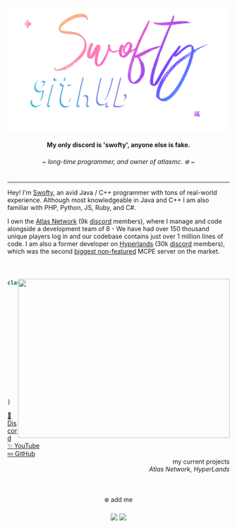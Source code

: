 <div align="center">
	<img src="https://github.com/Swofty-Developments/Swofty-Developments/blob/main/swofty_banner_large.png?raw=true" />
	<h4>My only discord is 'swofty', anyone else is fake.</i>
	<h6>~ <i>long-time programmer, and owner of atlasmc. ❄️</i> ~</h6>
	<!-- badges
	<img src="https://visitor-badge.glitch.me/badge?page_id=yukisnow0.yukisnow0" /> -->
</div>

<hr />

Hey! I'm [Swofty](https://github.com/Swofty-Developments), an avid Java / C++ programmer with tons of real-world experience. Although most knowledgeable in Java and C++ I am also familiar with PHP, Python, JS, Ruby, and C#.

I own the [Atlas Network](https://the-atlas.net) (9k [discord](https://the-atlas.net) members), where I manage and code alongside a development team of 8 - We have had over 150 thousand unique players log in and our codebase contains just over 1 million lines of code. I am also a former developer on [Hyperlands](https://discord.gg/hyperlands) (30k [discord](https://discord.gg/hyperlands) members), which was the second [biggest non-featured](https://stats.hyperlandsmc.net/) MCPE server on the market.

<br />

### <img align="right" src="https://i.ytimg.com/vi/_h038UvLsFg/maxresdefault.jpg" width="480" height="360" />
```js
class Swofty extends Programmer {
	pronouns = "he / him";
	languages = [Java, C++, CSharp, Python, Ruby, PHP, Lua, Rust, Haskell]; // order from most used to least
	current_projects = [AtlasMC, HyperLands];
	conventions = [camelCase, PascalCase]; // properties & functions, classes
		
	constructor() {
		super("Java"); // programmer constructor takes a main language parameter
		
		// dm me Swofty#0001
		this.comissions = true;
	}
	
	greet() {
		return "hello fellow code monkey";
	}
}
```

<div>
	<div align="left">
		<a href="https://discord.gg/atlasmc">💖 Discord</a><br/>
		<a href="https://www.youtube.com/channel/UCFy-6HNTQTU3fxQ5qXsmzKw">✨ YouTube</a><br/>
		<a href="https://github.com/Swofty-Developments">💤 GitHub</a>
	</div>
	<div align="right">
		my current projects<br/>
		<i>Atlas Network, HyperLands</i>
	</div>
</div>

<br/>

<br />
<br />

<div align="center">
	❄️ add me
	<br />
	<br />
	<img src="https://cdn.discordapp.com/attachments/993831002587807785/993894861331759104/Untitled.png">
	<img src="https://github-readme-stats.vercel.app/api?username=Swofty-Developments&theme=tokyonight">
</div>
